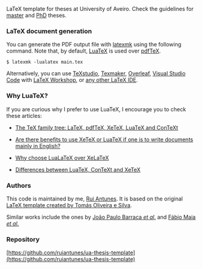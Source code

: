 LaTeX template for theses at University of Aveiro.
Check the guidelines for [master](https://www.ua.pt/en/sga/page/12810) and [PhD](https://www.ua.pt/en/sga/page/4630) theses.


### LaTeX document generation

You can generate the PDF output file with [latexmk](https://ctan.org/pkg/latexmk) using the following command. Note that, by default, [LuaTeX](https://en.wikipedia.org/wiki/LuaTeX) is used over [pdfTeX](https://en.wikipedia.org/wiki/PdfTeX).

```
$ latexmk -lualatex main.tex
```

Alternatively, you can use [TeXstudio](https://www.texstudio.org/), [Texmaker](https://www.xm1math.net/texmaker/), [Overleaf](https://www.overleaf.com/), [Visual Studio Code](https://code.visualstudio.com/) with [LaTeX Workshop](https://marketplace.visualstudio.com/items?itemName=James-Yu.latex-workshop), or [any other LaTeX IDE](https://tex.stackexchange.com/questions/339/latex-editors-ides).


### Why LuaTeX?

If you are curious why I prefer to use LuaTeX, I encourage you to check these articles:

- [The TeX family tree: LaTeX, pdfTeX, XeTeX, LuaTeX and ConTeXt](https://www.overleaf.com/learn/latex/Articles/The_TeX_family_tree:_LaTeX,_pdfTeX,_XeTeX,_LuaTeX_and_ConTeXt)

- [Are there benefits to use XeTeX or LuaTeX if one is to write documents mainly in English?](https://tex.stackexchange.com/questions/548467/are-there-benefits-to-use-xetex-or-luatex-if-one-is-to-write-documents-mainly-in)

- [Why choose LuaLaTeX over XeLaTeX](https://tex.stackexchange.com/questions/126206/why-choose-lualatex-over-xelatex)

- [Differences between LuaTeX, ConTeXt and XeTeX](https://tex.stackexchange.com/questions/36/differences-between-luatex-context-and-xetex)


### Authors

This code is maintained by me, [Rui Antunes](https://ruiantunes.ai/).
It is based on the original [LaTeX template created by Tomás Oliveira e Silva](http://sweet.ua.pt/tos/TeX.html).

Similar works include the ones by [João Paulo Barraca _et al_.](http://code.ua.pt/projects/latex-ua/repository) and [Fábio Maia _et al_.](https://github.com/detiuaveiro/ua-thesis-template)


### Repository

[https://github.com/ruiantunes/ua-thesis-template](https://github.com/ruiantunes/ua-thesis-template)
